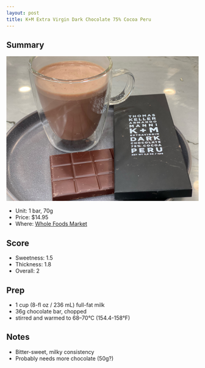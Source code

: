 ```yaml
---
layout: post
title: K+M Extra Virgin Dark Chocolate 75% Cocoa Peru
---
```


Summary
-------
![K+M Extra Virgin Dark Chocolate 75% Cocoa Peru](/images/k+m-dark-75-peru.jpg)

* Unit: 1 bar, 70g
* Price: $14.95
* Where: [Whole Foods Market](https://www.wholefoodsmarket.com/)

Score
-----
- Sweetness: 1.5
- Thickness: 1.8
- Overall: 2

Prep
----

- 1 cup (8-fl oz / 236 mL) full-fat milk
- 36g chocolate bar, chopped
- stirred and warmed to 68–70°C (154.4-158°F)

Notes
-----
- Bitter-sweet, milky consistency
- Probably needs more chocolate (50g?)

